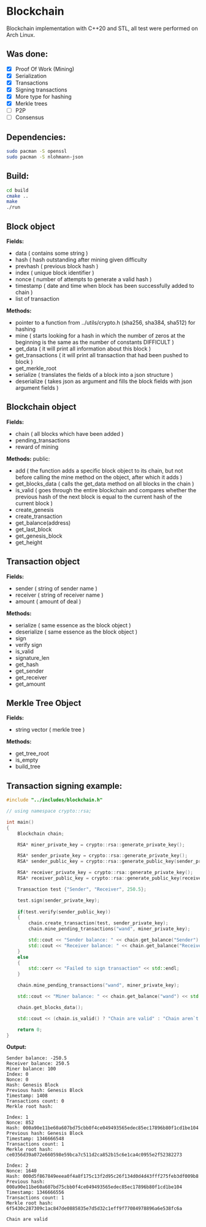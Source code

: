 # Blockchain
Blockchain implementation with C++20 and STL, all test were performed on Arch Linux.

## Was done:
- [x] Proof Of Work (Mining)
- [x] Serialization
- [x] Transactions
- [x] Signing transactions
- [x] More type for hashing
- [x] Merkle trees
- [ ] P2P
- [ ] Consensus

## **Dependencies:**
```bash
sudo pacman -S openssl
sudo pacman -S nlohmann-json
```
## **Build:**
```bash
cd build
cmake ..
make
./run
```

## Block object
**Fields:**
- data ( contains some string )
- hash ( hash outstanding after mining given difficulty
- prevhash ( previous block hash )
- index ( unique block identifier )
- nonce ( number of attempts to generate a valid hash )
- timestamp ( date and time when block has been successfully added to chain )
- list of transaction

**Methods:**
- pointer to a function from  ../utils/crypto.h (sha256, sha384, sha512) for hashing
- mine ( starts looking for a hash in which the number of zeros at the beginning is the same as the number of constants DIFFICULT  )
- get_data ( it will print all information about this block )
- get_transactions ( it will print all transaction that had been pushed to block )
- get_merkle_root
- serialize ( translates the fields of a block into a json structure )
- deserialize ( takes json as argument and fills the block fields with json argument fields )

## Blockchain object
**Fields:**
- chain ( all blocks which have been added )
- pending_transactions
- reward of mining

**Methods:**
public:
- add ( the function adds a specific block object to its chain, but not before calling the mine method on the object, after which it adds )
- get_blocks_data ( calls the get_data method on all blocks in the chain )
- is_valid ( goes through the entire blockchain and compares whether the previous hash of the next block is equal to the current hash of the current block )
- create_genesis
- create_transaction
- get_balance(address)
- get_last_block
- get_genesis_block
- get_height

## Transaction object
**Fields:**
- sender ( string of sender name )
- receiver ( string of receiver name )
- amount ( amount of deal )

**Methods:**
- serialize ( same essence as the block object )
- deserialize ( same essence as the block object )
- sign
- verify sign
- is_valid
- signature_len
- get_hash
- get_sender
- get_receiver
- get_amount

## Merkle Tree Object
**Fields:**
- string vector ( merkle tree )

**Methods:**
- get_tree_root
- is_empty
- build_tree

## Transaction signing example:
```cpp
#include "../includes/blockchain.h"

// using namespace crypto::rsa;

int main()
{
    Blockchain chain;

    RSA* miner_private_key = crypto::rsa::generate_private_key();

    RSA* sender_private_key = crypto::rsa::generate_private_key();
    RSA* sender_public_key = crypto::rsa::generate_public_key(sender_private_key);

    RSA* receiver_private_key = crypto::rsa::generate_private_key();
    RSA* receiver_public_key = crypto::rsa::generate_public_key(receiver_private_key);

    Transaction test {"Sender", "Receiver", 250.5};

    test.sign(sender_private_key);
    
    if(test.verify(sender_public_key))
    {
        chain.create_transaction(test, sender_private_key);
        chain.mine_pending_transactions("wand", miner_private_key);

        std::cout << "Sender balance: " << chain.get_balance("Sender") << std::endl;
        std::cout << "Receiver balance: " << chain.get_balance("Receiver") << std::endl;
    }
    else
    {
        std::cerr << "Failed to sign transaction" << std::endl;
    }

    chain.mine_pending_transactions("wand", miner_private_key);

    std::cout << "Miner balance: " << chain.get_balance("wand") << std::endl;

    chain.get_blocks_data();

    std::cout << (chain.is_valid() ? "Chain are valid" : "Chain aren`t valid") << std::endl;

    return 0;
}
```
**Output:**
```
Sender balance: -250.5
Receiver balance: 250.5
Miner balance: 100
Index: 0
Nonce: 0
Hash: Genesis Block
Previous hash: Genesis Block
Timestamp: 1408
Transactions count: 0
Merkle root hash: 

Index: 1
Nonce: 852
Hash: 000a90e11be60a607bd75cbb0f4ce049493565edec85ec17896b80f1cd1be104
Previous hash: Genesis Block
Timestamp: 1346666548
Transactions count: 1
Merkle root hash: ce0356d39a072e660598e59bca7c511d2ca852b15c6e1ca4c0955e2f52382273

Index: 2
Nonce: 1640
Hash: 000d5f867849eeea0f4a8f175c13f2d95c26f134d0d4d43fff275feb3df009b8
Previous hash: 000a90e11be60a607bd75cbb0f4ce049493565edec85ec17896b80f1cd1be104
Timestamp: 1346666556
Transactions count: 1
Merkle root hash: 6f5430c287309c1ac847de0885835e7d5d32c1eff9f77084978896a6e538fc6a

Chain are valid
```
